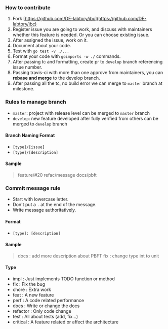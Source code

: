 ### How to contribute

1. Fork [https://github.com/DE-labtory/ibc](https://github.com/DE-labtory/ibc)
2. Register issue you are going to work, and discuss with maintainers whether this feature is needed. Or you can choose existing issue.
3. After assigned the issue, work on it.
4. Document about your code.
5. Test with `go test -v ./...`
6. Format your code with `goimports -w ./` commands.
7. After passing tc and formatting, create pr to `develop` branch referencing issue number.
8. Passing travis-ci with more than one approve from maintainers, you can **rebase and merge** to the develop branch.
9. After passing all the tc, no build error we can merge to `master` branch at milestone.

### Rules to manage branch

* `master`: project with release level can be merged to `master` branch
* `develop`: new feature developed after fully verified from others can be merged to `develop` branch

#### Branch Naming Format

- ```[type]/[issue]```
- ```[type]/[description]```

####  Sample
> 
> feature/#20
> refac/message
> docs/pbft

### Commit message rule

- Start with lowercase letter.
- Don't put a `.` at the end of the message.
- Write message authoritatively.

#### Format

- ```[type]: [description]```

#### Sample

> docs : add more description about PBFT
>fix : change type int to unit

#### Type

- impl : Just implements TODO function or method
- fix : Fix the bug
- chore : Extra work
- feat : A new feature
- perf : A code related performance
- docs : Write or change the docs
- refactor : Only code change
- test : All about tests (add, fix...)
- critical : A feature related or affect the architecture